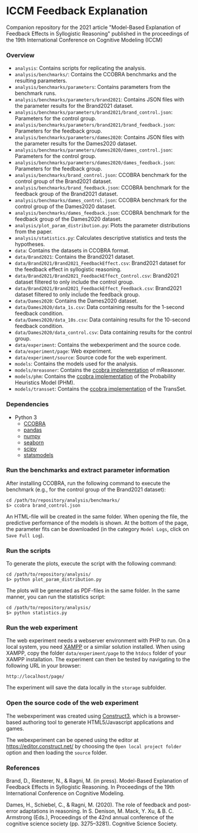 ICCM Feedback Explanation
=========================

Companion repository for the 2021 article "Model-Based Explanation of Feedback Effects in Syllogistic Reasoning" published in the proceedings of the 19th International Conference on Cognitive Modeling (ICCM)

### Overview

- `analysis`: Contains scripts for replicating the analysis.
- `analysis/benchmarks/`: Contains the CCOBRA benchmarks and the resulting parameters.
- `analysis/benchmarks/parameters`: Contains parameters from the benchmark runs.
- `analysis/benchmarks/parameters/brand2021`: Contains JSON files with the parameter results for the Brand2021 dataset.
- `analysis/benchmarks/parameters/brand2021/brand_control.json`: Parameters for the control group.
- `analysis/benchmarks/parameters/brand2021/brand_feedback.json`: Parameters for the feedback group.
- `analysis/benchmarks/parameters/dames2020`: Contains JSON files with the parameter results for the Dames2020 dataset.
- `analysis/benchmarks/parameters/dames2020/dames_control.json`: Parameters for the control group.
- `analysis/benchmarks/parameters/dames2020/dames_feedback.json`: Parameters for the feedback group.
- `analysis/benchmarks/brand_control.json`: CCOBRA benchmark for the control group of the Brand2021 dataset.
- `analysis/benchmarks/brand_feedback.json`: CCOBRA benchmark for the feedback group of the Brand2021 dataset.
- `analysis/benchmarks/dames_control.json`: CCOBRA benchmark for the control group of the Dames2020 dataset.
- `analysis/benchmarks/dames_feedback.json`: CCOBRA benchmark for the feedback group of the Dames2020 dataset.
- `analysis/plot_param_distribution.py`: Plots the parameter distributions from the paper.
- `analysis/statistics.py`: Calculates descriptive statistics and tests the hypotheses.
- `data`: Contains the datasets in CCOBRA format.
- `data/Brand2021`: Contains the Brand2021 dataset.
- `data/Brand2021/Brand2021_FeedbackEffect.csv`: Brand2021 dataset for the feedback effect in syllogistic reasoning.
- `data/Brand2021/Brand2021_FeedbackEffect_Control.csv`: Brand2021 dataset filtered to only include the control group.
- `data/Brand2021/Brand2021_FeedbackEffect_Feedback.csv`: Brand2021 dataset filtered to only include the feedback group.
- `data/Dames2020`: Contains the Dames2020 dataset.
- `data/Dames2020/data_1s.csv`: Data containing results for the 1-second feedback condition.
- `data/Dames2020/data_10s.csv`: Data containing results for the 10-second feedback condition.
- `data/Dames2020/data_control.csv`: Data containing results for the control group.
- `data/experiment`: Contains the webexperiment and the source code.
- `data/experiment/page`: Web experiment.
- `data/experiment/source`: Source code for the web experiment.
- `models`: Contains the models used for the analysis.
- `models/mreasoner`: Contains the [ccobra implementation](https://github.com/nriesterer/pymreasoner) of mReasoner.
- `models/phm`: Contains the [ccobra implementation](https://github.com/nriesterer/phm) of the Probability Heuristics Model (PHM).
- `models/transset`: Contains the [ccobra implementation](https://github.com/Shadownox/iccm-transset-indiv) of the TransSet.

### Dependencies

- Python 3
    - [CCOBRA](https://github.com/CognitiveComputationLab/ccobra)
    - [pandas](https://pandas.pydata.org)
    - [numpy](https://numpy.org)
    - [seaborn](https://seaborn.pydata.org)
	- [scipy](https://www.scipy.org)
	- [statsmodels](https://www.statsmodels.org)

### Run the benchmarks and extract parameter information

After installing CCOBRA, run the following command to execute the benchmark (e.g., for the control group of the Brand2021 dataset):

```
cd /path/to/repository/analysis/benchmarks/
$> ccobra brand_control.json
```

An HTML-file will be created in the same folder. When opening the file, the predictive performance of the models is shown. At the bottom of the page, the parameter fits can be downloaded (in the category `Model Logs`, click on `Save Full Log`).

### Run the scripts

To generate the plots, execute the script with the following command:

```
cd /path/to/repository/analysis/
$> python plot_param_distribution.py
```

The plots will be generated as PDF-files in the same folder.
In the same manner, you can run the statistics script:

```
cd /path/to/repository/analysis/
$> python statistics.py
```

### Run the web experiment

The web experiment needs a webserver environment with PHP to run. On a local system, you need [XAMPP](https://www.apachefriends.org) or a similar solution installed. When using XAMPP, copy the folder `data/experiment/page` to the `htdocs` folder of your XAMPP installation. The experiment can then be tested by navigating to the following URL in your browser:

```
http://localhost/page/
```

The experiment will save the data locally in the `storage` subfolder.

### Open the source code of the web experiment

The webexperiment was created using [Construct3](https://www.construct.net), which is a browser-based authoring tool to generate HTML5/Javascript applications and games.

The webexperiment can be opened using the editor at https://editor.construct.net/ by choosing the `Open local project folder` option and then loading the `source` folder.

### References

Brand, D., Riesterer, N., & Ragni, M. (in press). Model-Based Explanation of Feedback Effects in Syllogistic Reasoning. In Proceedings of the 19th International Conference on Cognitive Modeling.

Dames, H., Schiebel, C., & Ragni, M. (2020). The role of feedback and post-error adaptations in reasoning. In S. Denison, M. Mack, Y. Xu, & B. C. Armstrong (Eds.), Proceedings of the 42nd annual conference of the cognitive science society (pp. 3275–3281). Cognitive Science Society.